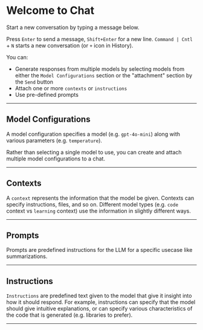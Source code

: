 # Welcome to Chat

Start a new conversation by typing a message below.

Press `Enter` to send a message, `Shift+Enter` for a new line. `Command | Cntl` + `N` starts a new conversation (or `+` icon in History).

You can:
* Generate responses from multiple models by selecting models from either the `Model Configurations` section or the "attachment" section by the `Send` button
* Attach one or more `contexts` or `instructions`
* Use pre-defined prompts

---

## Model Configurations

A model configuration specifies a model (e.g. `gpt-4o-mini`) along with various parameters (e.g. `temperature`).

Rather than selecting a single model to use, you can create and attach multiple model configurations to a chat.

---

## Contexts

A `context` represents the information that the model be given. Contexts can specify instructions, files, and so on. Different model types (e.g. `code` context vs `learning` context) use the information in slightly different ways.

---

## Prompts

Prompts are predefined instructions for the LLM for a specific usecase like summarizations. 

---

## Instructions

`Instructions` are predefined text given to the model that give it insight into how it should respond. For example, instructions can specify that the model should give intuitive explanations, or can specify various characteristics of the code that is generated (e.g. libraries to prefer).

---
